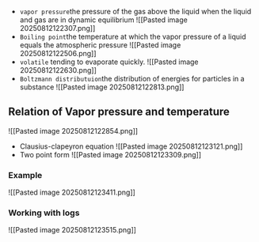 * `vapor pressure`the pressure of the gas above the liquid when the liquid and gas are in dynamic equilibrium
![[Pasted image 20250812122307.png]]
* `Boiling point`the temperature at which the vapor pressure of a liquid equals the atmospheric pressure
![[Pasted image 20250812122506.png]]
* `volatile` tending to evaporate quickly.
![[Pasted image 20250812122630.png]]
* `Boltzmann distributuion`the distribution of energies for particles in a substance
![[Pasted image 20250812122813.png]]

## Relation of Vapor pressure and temperature
![[Pasted image 20250812122854.png]]
* Clausius-clapeyron equation
![[Pasted image 20250812123121.png]]
* Two point form
![[Pasted image 20250812123309.png]]

### Example
![[Pasted image 20250812123411.png]]

### Working with logs
![[Pasted image 20250812123515.png]]

